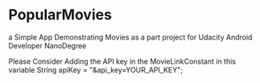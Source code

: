 # PopularMovies
a Simple App Demonstrating Movies as a part project for Udacity Android Developer NanoDegree

Please Consider Adding the API key in the MovieLinkConstant in this variable
String apiKey = "&api_key=YOUR_API_KEY";
